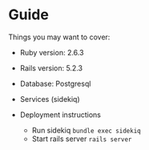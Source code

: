 # Guide

Things you may want to cover:

* Ruby version: 2.6.3

* Rails version: 5.2.3

* Database: Postgresql

* Services (sidekiq)

* Deployment instructions

  + Run sidekiq `bundle exec sidekiq`
  + Start rails server `rails server`
